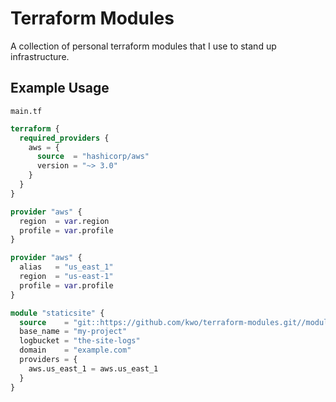 # Terraform Modules

A collection of personal terraform modules that I use to stand up infrastructure.


## Example Usage

`main.tf`

```terraform
terraform {
  required_providers {
    aws = {
      source  = "hashicorp/aws"
      version = "~> 3.0"
    }
  }
}

provider "aws" {
  region  = var.region
  profile = var.profile
}

provider "aws" {
  alias   = "us_east_1"
  region  = "us-east-1"
  profile = var.profile
}

module "staticsite" {
  source    = "git::https://github.com/kwo/terraform-modules.git//modules/staticsite?ref=v1.1.6"
  base_name = "my-project"
  logbucket = "the-site-logs"
  domain    = "example.com"
  providers = {
    aws.us_east_1 = aws.us_east_1
  }
}
```
